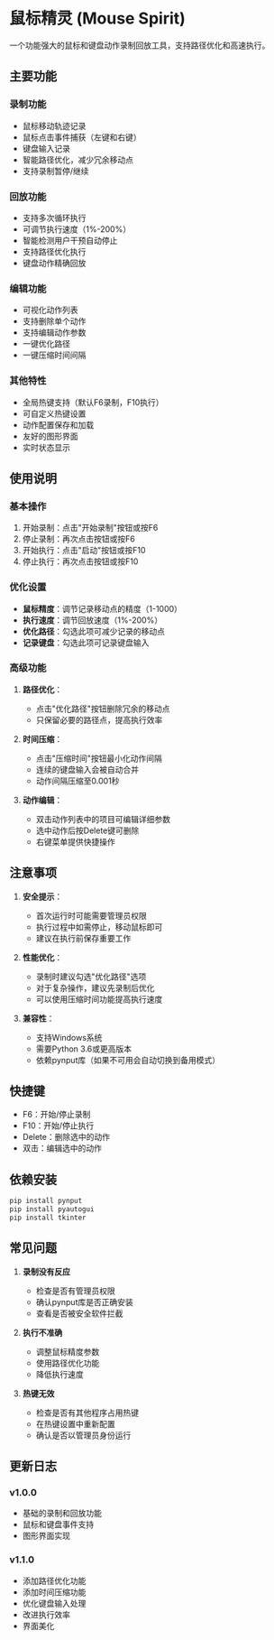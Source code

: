# 鼠标精灵 (Mouse Spirit)

一个功能强大的鼠标和键盘动作录制回放工具，支持路径优化和高速执行。

## 主要功能

### 录制功能
- 鼠标移动轨迹记录
- 鼠标点击事件捕获（左键和右键）
- 键盘输入记录
- 智能路径优化，减少冗余移动点
- 支持录制暂停/继续

### 回放功能
- 支持多次循环执行
- 可调节执行速度（1%-200%）
- 智能检测用户干预自动停止
- 支持路径优化执行
- 键盘动作精确回放

### 编辑功能
- 可视化动作列表
- 支持删除单个动作
- 支持编辑动作参数
- 一键优化路径
- 一键压缩时间间隔

### 其他特性
- 全局热键支持（默认F6录制，F10执行）
- 可自定义热键设置
- 动作配置保存和加载
- 友好的图形界面
- 实时状态显示

## 使用说明

### 基本操作
1. 开始录制：点击"开始录制"按钮或按F6
2. 停止录制：再次点击按钮或按F6
3. 开始执行：点击"启动"按钮或按F10
4. 停止执行：再次点击按钮或按F10

### 优化设置
- **鼠标精度**：调节记录移动点的精度（1-1000）
- **执行速度**：调节回放速度（1%-200%）
- **优化路径**：勾选此项可减少记录的移动点
- **记录键盘**：勾选此项可记录键盘输入

### 高级功能
1. **路径优化**：
   - 点击"优化路径"按钮删除冗余的移动点
   - 只保留必要的路径点，提高执行效率

2. **时间压缩**：
   - 点击"压缩时间"按钮最小化动作间隔
   - 连续的键盘输入会被自动合并
   - 动作间隔压缩至0.001秒

3. **动作编辑**：
   - 双击动作列表中的项目可编辑详细参数
   - 选中动作后按Delete键可删除
   - 右键菜单提供快捷操作

## 注意事项

1. **安全提示**：
   - 首次运行时可能需要管理员权限
   - 执行过程中如需停止，移动鼠标即可
   - 建议在执行前保存重要工作

2. **性能优化**：
   - 录制时建议勾选"优化路径"选项
   - 对于复杂操作，建议先录制后优化
   - 可以使用压缩时间功能提高执行速度

3. **兼容性**：
   - 支持Windows系统
   - 需要Python 3.6或更高版本
   - 依赖pynput库（如果不可用会自动切换到备用模式）

## 快捷键

- F6：开始/停止录制
- F10：开始/停止执行
- Delete：删除选中的动作
- 双击：编辑选中的动作

## 依赖安装

```bash
pip install pynput
pip install pyautogui
pip install tkinter
```

## 常见问题

1. **录制没有反应**
   - 检查是否有管理员权限
   - 确认pynput库是否正确安装
   - 查看是否被安全软件拦截

2. **执行不准确**
   - 调整鼠标精度参数
   - 使用路径优化功能
   - 降低执行速度

3. **热键无效**
   - 检查是否有其他程序占用热键
   - 在热键设置中重新配置
   - 确认是否以管理员身份运行

## 更新日志

### v1.0.0
- 基础的录制和回放功能
- 鼠标和键盘事件支持
- 图形界面实现

### v1.1.0
- 添加路径优化功能
- 添加时间压缩功能
- 优化键盘输入处理
- 改进执行效率
- 界面美化 